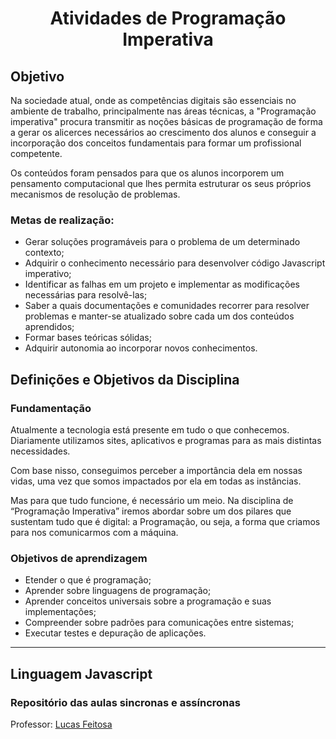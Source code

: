 <h1 align="center"> Atividades de Programação Imperativa </h1>

<h2> Objetivo </h2>

<p>Na sociedade atual, onde as competências digitais são essenciais no ambiente de trabalho, principalmente nas áreas técnicas, a "Programação imperativa" procura transmitir as noções básicas de programação de forma a gerar os alicerces necessários ao crescimento dos alunos e conseguir a incorporação dos conceitos fundamentais para formar um profissional competente.
</p>

<p>
Os conteúdos foram pensados para que os alunos incorporem um pensamento computacional que lhes permita estruturar os seus próprios mecanismos de resolução de problemas.
</p>

<h3>Metas de realização:</h3>

<ul>
<li>Gerar soluções programáveis para o problema de um determinado contexto;</li>
<li>Adquirir o conhecimento necessário para desenvolver código Javascript imperativo;</li>
<li>Identificar as falhas em um projeto e implementar as modificações necessárias para resolvê-las;</li>
<li>Saber a quais documentações e comunidades recorrer para resolver problemas e manter-se atualizado sobre cada um dos conteúdos aprendidos;</li>
<li>Formar bases teóricas sólidas;</li>
<li>Adquirir autonomia ao incorporar novos conhecimentos.</li>
</ul>


<h2>Definições e Objetivos da Disciplina</h2>

<h3>Fundamentação</h3>

<p>
Atualmente a tecnologia está presente em tudo o que conhecemos. Diariamente utilizamos sites, aplicativos e programas para as mais distintas necessidades.
</p>

<p>
Com base nisso, conseguimos perceber a importância dela em nossas vidas, uma vez que somos impactados por ela em todas as instâncias.
</p>

<p>
Mas para que tudo funcione, é necessário um meio. Na disciplina de “Programação Imperativa” iremos abordar sobre um dos pilares que sustentam tudo que é digital: a Programação, ou seja, a forma que criamos para nos comunicarmos com a máquina.
</p>


<h3>Objetivos de aprendizagem</h3>

<ul>
<li>Etender o que é programação;</li>
<li>Aprender sobre linguagens de programação;</li>
<li>Aprender conceitos universais sobre a programação e suas implementações;</li>
<li>Compreender sobre padrões para comunicações entre sistemas;</li>
<li>Executar testes e depuração de aplicações.</li>

</ul>


---

<h2> Linguagem Javascript </h2>

<h3>Repositório das aulas sincronas e assíncronas</h3>
Professor: <a href="https://github.com/lucasfeitosatech/" target="_blank"> Lucas Feitosa </a>

